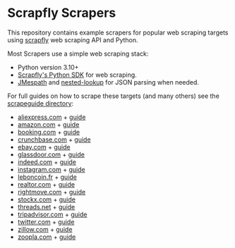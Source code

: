 # Scrapfly Scrapers

This repository contains example scrapers for popular web scraping targets using [scrapfly](https://scrapfly.io) web scraping API and Python.

Most Scrapers use a simple web scraping stack:

- Python version 3.10+
- [Scrapfly's Python SDK](https://github.com/scrapfly/python-scrapfly) for web scraping.
- [JMespath]() and [nested-lookup]() for JSON parsing when needed.

For full guides on how to scrape these targets (and many others) see the [scrapeguide directory](https://scrapfly.io/blog/tag/scrapeguide/):

- [aliexpress.com](./aliexpress-scraper/) + [guide](https://scrapfly.io/blog/how-to-scrape-aliexpress/)
- [amazon.com](./amazon-scraper/) + [guide](https://scrapfly.io/blog/how-to-scrape-amazon/)
- [booking.com](./bookingcom-scraper/) + [guide](https://scrapfly.io/blog/how-to-scrape-bookingcom/)
- [crunchbase.com](./crunchbase-scraper/) + [guide](https://scrapfly.io/blog/how-to-scrape-crunchbase/)
- [ebay.com](./ebay-scraper/) + [guide](https://scrapfly.io/blog/how-to-scrape-ebay/)
- [glassdoor.com](./glassdoor-scraper/) + [guide](https://scrapfly.io/blog/how-to-scrape-glassdoor/)
- [indeed.com](./indeed-scraper/) + [guide](https://scrapfly.io/blog/how-to-scrape-indeedcom/)
- [instagram.com](./instagram-scraper/) + [guide](https://scrapfly.io/blog/how-to-scrape-instagram/)
- [leboncoin.fr](./leboncoin-scraper/) + [guide](https://scrapfly.io/blog/how-to-scrape-leboncoin-marketplace-real-estate/)
- [realtor.com](./realtorcom-scraper/) + [guide](https://scrapfly.io/blog/how-to-scrape-realtorcom/)
- [rightmove.com](./rightmove-scraper/) + [guide](https://scrapfly.io/blog/how-to-scrape-rightmove/)
- [stockx.com](./stockx-scraper/) + [guide](https://scrapfly.io/blog/how-to-scrape-stockx/)
- [threads.net](./threads-scraper/) + [guide](https://scrapfly.io/blog/how-to-scrape-threads/)
- [tripadvisor.com](./tripadvisor-scraper/) + [guide](https://scrapfly.io/blog/how-to-scrape-tripadvisor/)
- [twitter.com](./twitter-scraper/) + [guide](https://scrapfly.io/blog/how-to-scrape-twitter/)
- [zillow.com](./zillow-scraper/) + [guide](https://scrapfly.io/blog/how-to-scrape-zillow/)
- [zoopla.com](./zoopla-scraper/) + [guide](https://scrapfly.io/blog/how-to-scrape-zoopla/)
